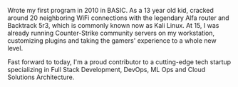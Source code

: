 Wrote my first program in 2010 in BASIC. As a 13 year old kid, cracked around 20 neighboring WiFi connections with the legendary Alfa router and Backtrack 5r3, which is commonly known now as Kali Linux. At 15, I was already running Counter-Strike community servers on my workstation, customizing plugins and taking the gamers' experience to a whole new level.

Fast forward to today, I'm a proud contributor to a cutting-edge tech startup specializing in Full Stack Development, DevOps, ML Ops and Cloud Solutions Architecture.
